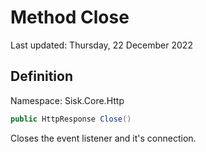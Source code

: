# Method Close
Last updated: Thursday, 22 December 2022

## Definition
Namespace: Sisk.Core.Http

```csharp
public HttpResponse Close()
```

Closes the event listener and it's connection.

